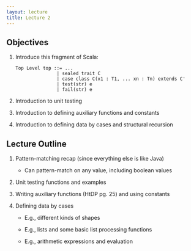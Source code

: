 ```yaml
---
layout: lecture
title: Lecture 2
---
```


Objectives
----------

1. Introduce this fragment of Scala:

       Top Level top ::= ...
                      | sealed trait C
                      | case class C(x1 : T1, ... xn : Tn) extends C'
                      | test(str) e
                      | fail(str) e

1. Introduction to unit testing

1. Introduction to defining auxiliary functions and constants

1. Introduction to defining data by cases and structural recursion

Lecture Outline
---------------

1. Pattern-matching recap (since everything else is like Java)

   - Can pattern-match on any value, including boolean values

1. Unit testing functions and examples

1. Writing auxiliary functions (HtDP pg. 25) and using constants

1. Defining data by cases

   - E.g., different kinds of shapes

   - E.g., lists and some basic list processing functions

   - E.g., arithmetic expressions and evaluation
